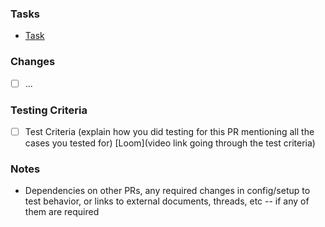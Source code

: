 ### Tasks

- [Task](https://outsidetech.atlassian.net/browse/PDT24-)

### Changes

- [ ] ...

### Testing Criteria

- [ ] Test Criteria (explain how you did testing for this PR mentioning all the cases you tested for) [Loom](video link
      going through the test criteria)

### Notes

- Dependencies on other PRs, any required changes in config/setup to test behavior, or links to external documents,
  threads, etc -- if any of them are required

